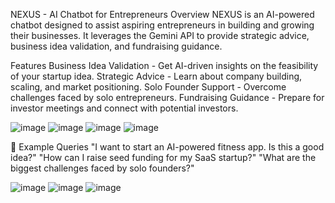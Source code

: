 NEXUS - AI Chatbot for Entrepreneurs
 Overview
NEXUS is an AI-powered chatbot designed to assist aspiring entrepreneurs in building and growing their businesses. It leverages the Gemini API to provide strategic advice, business idea validation, and fundraising guidance.

 Features
Business Idea Validation - Get AI-driven insights on the feasibility of your startup idea.
Strategic Advice - Learn about company building, scaling, and market positioning.
Solo Founder Support - Overcome challenges faced by solo entrepreneurs.
Fundraising Guidance - Prepare for investor meetings and connect with potential investors.

![image](https://github.com/user-attachments/assets/76a2e8a6-6608-4a1b-88c4-645ea013904f)
![image](https://github.com/user-attachments/assets/0c6f2173-4865-4984-8ef7-143c4ad9e493)
![image](https://github.com/user-attachments/assets/20b0b9e8-0249-41d3-a53a-46fa5a54f494)
![image](https://github.com/user-attachments/assets/304c9cf3-1820-4c26-9e43-a9d89b4a87b7)

📌 Example Queries
"I want to start an AI-powered fitness app. Is this a good idea?"
"How can I raise seed funding for my SaaS startup?"
"What are the biggest challenges faced by solo founders?"

![image](https://github.com/user-attachments/assets/fc9b9ceb-bcaf-4c0d-9db5-db0965ba5249)
![image](https://github.com/user-attachments/assets/506fc4aa-9207-49c2-b567-55db7c5f856d)
![image](https://github.com/user-attachments/assets/0724da00-29e7-436c-9746-17db1eea43fc)
